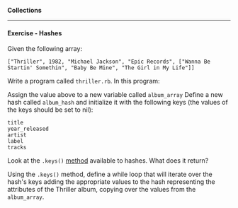 **Collections**

---

#### Exercise - Hashes

Given the following array:
```
["Thriller", 1982, "Michael Jackson", "Epic Records", ["Wanna Be Startin' Somethin", "Baby Be Mine", "The Girl in My Life"]]
```
Write a program called `thriller.rb`. In this program:

Assign the value above to a new variable called `album_array`
Define a new hash called `album_hash` and initialize it with the following keys (the values of the keys should be set to nil):

```
title
year_released
artist
label
tracks
```
Look at the `.keys()` [method](http://www.ruby-doc.org/core-2.1.2/Hash.html#method-i-keys) available to hashes. What does it return?

Using the `.keys()` method, define a while loop that will iterate over the hash's keys adding the appropriate values to the hash representing the attributes of the Thriller album, copying over the values from the `album_array`.
